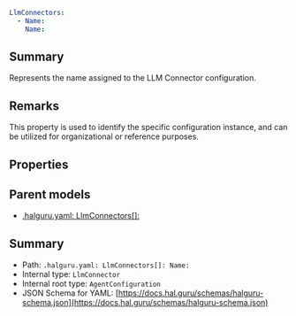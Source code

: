<!--
title: Name
version: DEBUG
generated: true
date: 2025-04-09
node: This file is generated by the command-line program: `halguru manual --generate-docs`
-->


```yaml
LlmConnectors:
  - Name:
    Name:
```

## Summary

Represents the name assigned to the LLM Connector configuration.

## Remarks

This property is used to identify the specific configuration instance, and can be utilized for organizational or reference purposes.

## Properties


## Parent models

* [.halguru.yaml: LlmConnectors[]:]((halguru)-llmconnectors-list.md)
## Summary

* Path: `.halguru.yaml: LlmConnectors[]: Name:`
* Internal type: `LlmConnector`
* Internal root type: `AgentConfiguration`
* JSON Schema for YAML: [https://docs.hal.guru/schemas/halguru-schema.json](https://docs.hal.guru/schemas/halguru-schema.json)

